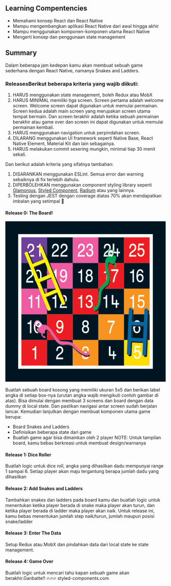 ## Learning Compentencies
* Memahami konsep React dan React Native
* Mampu mengembangkan aplikasi React Native dari awal hingga akhir
* Mampu menggunakan komponen-komponen utama React Native
* Mengerti konsep dan penggunaan state management

## Summary
Dalam beberapa jam kedepan kamu akan membuat sebuah game sederhana dengan React Native, namanya Snakes and Ladders.

### ReleasesBerikut beberapa kriteria yang wajib diikuti:
1. HARUS menggunakan state management, boleh Redux atau MobX
2. HARUS MINIMAL memiliki tiga screen. Screen pertama adalah welcome screen. Welcome screen dapat digunakan untuk memulai permainan. Screen kedua adalah main screen yang merupakan screen utama tempat bermain. Dan screen terakhir adalah ketika sebuah permainan berakhir atau game over dan screen ini dapat digunakan untuk memulai permainan kembali.
3. HARUS menggunakan navigation untuk perpindahan screen.
4. DILARANG menggunakan UI framework seperti Native Base, React Native Element, Material Kit dan lain sebagainya.
5. HARUS melakukan commit sesering mungkin, minimal tiap 30 menit sekali.

Dan berikut adalah kriteria yang sifatnya tambahan:
1. DISARANKAN menggunakan ESLint. Semua error dan warning sebaiknya di fix terlebih dahulu.
2. DIPERBOLEHKAN menggunakan component styling library seperti [Glamorous](https://github.com/paypal/glamorous), [Styled Component](https://www.styled-components.com/), [Radium](https://formidable.com/open-source/radium/) atau yang lainnya.
3. Testing dengan JEST dengan coverage diatas 70% akan mendapatkan imbalan yang setimpal :slightly_smiling_face:

#### Release 0: The Board!

![Snakes and Ladders Board](./board.png)

Buatlah sebuah board kosong yang memiliki ukuran 5x5 dan berikan label angka di setiap box-nya (urutan angka wajib mengikuti contoh gambar di atas). Bisa dimulai dengan membuat 3 screens dan board dengan data dummy di local state. Dan pastikan navigasi antar screen sudah berjalan lancar.
Kemudian lanjutkan dengan membuat komponen utama game berupa:
- Board Snakes and Ladders
- Definisikan beberapa state dari game
- Buatlah game agar bisa dimainkan oleh 2 player
NOTE: Untuk tampilan board, kamu bebas berkreasi untuk membuat design/warnanya

#### Release 1: Dice Roller
Buatlah logic untuk dice roll, angka yang dihasilkan dadu mempunyai range 1 sampai 6. Setiap player akan maju tergantung berapa jumlah dadu yang dihasilkan

#### Release 2: Add Snakes and Ladders
Tambahkan snakes dan ladders pada board kamu dan buatlah logic untuk menentukan ketika player berada di snake maka player akan turun, dan ketika player berada di ladder maka player akan naik. Untuk release ini, kamu bebas menentukan jumlah step naik/turun, jumlah maupun posisi snake/ladder

#### Release 3: Enter The Data
Setup Redux atau MobX dan pindahkan data dari local state ke state management.

#### Release 4: Game Over
Buatlah logic untuk mencari tahu kapan sebuah game akan berakhir.Ganbatte!! :fire::fire::fire:
styled-components.com